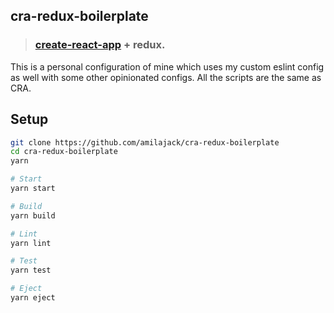 ## cra-redux-boilerplate

>  ### [create-react-app](https://github.com/facebook/create-react-app) + redux.

This is a personal configuration of mine which uses my custom eslint config as well with some other opinionated configs. All the scripts are the same as CRA.

## Setup

```bash
git clone https://github.com/amilajack/cra-redux-boilerplate
cd cra-redux-boilerplate
yarn

# Start
yarn start

# Build
yarn build

# Lint
yarn lint

# Test
yarn test

# Eject
yarn eject
```
